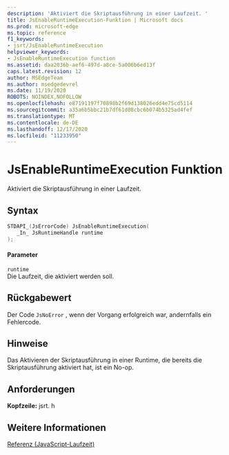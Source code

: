 ```yaml
---
description: 'Aktiviert die Skriptausführung in einer Laufzeit. '
title: JsEnableRuntimeExecution-Funktion | Microsoft docs
ms.prod: microsoft-edge
ms.topic: reference
f1_keywords:
- jsrt/JsEnableRuntimeExecution
helpviewer_keywords:
- JsEnableRuntimeExecution function
ms.assetid: daa2036b-aef6-497d-a8ce-5a006b6ed13f
caps.latest.revision: 12
author: MSEdgeTeam
ms.author: msedgedevrel
ms.date: 11/19/2020
ROBOTS: NOINDEX,NOFOLLOW
ms.openlocfilehash: e87191197f70898b2f69d138026edd4e75cd5114
ms.sourcegitcommit: a35a6b5bbc21b7df61d08cbc6b074b5325ad4fef
ms.translationtype: MT
ms.contentlocale: de-DE
ms.lasthandoff: 12/17/2020
ms.locfileid: "11233950"
---
```

# JsEnableRuntimeExecution Funktion

Aktiviert die Skriptausführung in einer Laufzeit.  
  
## Syntax  
  
```cpp  
STDAPI_(JsErrorCode) JsEnableRuntimeExecution(  
   _In_ JsRuntimeHandle runtime  
);  
```  
  
#### Parameter  
 `runtime`  
 Die Laufzeit, die aktiviert werden soll.  
  
## Rückgabewert  
 Der Code `JsNoError` , wenn der Vorgang erfolgreich war, andernfalls ein Fehlercode.  
  
## Hinweise  
 Das Aktivieren der Skriptausführung in einer Runtime, die bereits die Skriptausführung aktiviert hat, ist ein No-op.  
  
## Anforderungen  
 **Kopfzeile:** jsrt. h  
  
## Weitere Informationen  
 [Referenz (JavaScript-Laufzeit)](../chakra-hosting/reference-javascript-runtime.md)
